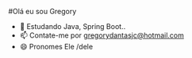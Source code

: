 #Olá eu sou Gregory

- 🌱 Estudando Java, Spring Boot..
- 📫 Contate-me por gregorydantasjc@hotmail.com
- 😄 Pronomes Ele /dele


